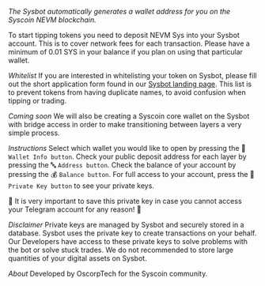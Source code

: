 *The Sysbot automatically generates a wallet address for you on the Syscoin NEVM blockchain.*

To start tipping tokens you need to deposit NEVM Sys into your Sysbot account. This is to cover network fees for each transaction. Please have a minimum of 0.01 SYS in your balance if you plan on using that particular wallet.

*Whitelist*
If you are interested in whitelisting your token on Sysbot, please fill out the short application form found in our [Sysbot landing page](https://sysbot.io). This list is to prevent tokens from having duplicate names, to avoid confusion when tipping or trading.

*Coming soon*
We will also be creating a Syscoin core wallet on the Sysbot with bridge access in order to make transitioning between layers a very simple process.

*Instructions*
Select which wallet you would like to open by pressing the 🏦 `Wallet Info button`.
Check your public deposit address for each layer by pressing the 🔤 `Address button`.
Check the balance of your account by pressing the 💰 `Balance button`.
For full access to your account, press the 🔑 `Private Key button` to see your private keys.

🚨 It is very important to save this private key in case you cannot access your Telegram account for any reason! 🚨

*Disclaimer*
Private keys are managed by Sysbot and securely stored in a database. Sysbot uses the private key to create transactions on your behalf.
Our Developers have access to these private keys to solve problems with the bot or solve stuck trades. We do not recommended to store large quantities of your digital assets on Sysbot.

*About*
Developed by OscorpTech for the Syscoin community.